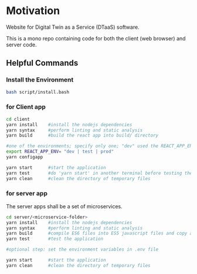 # Motivation

Website for Digital Twin as a Service (DTaaS) software.

This is a mono repo containing code for both the client (web browser) and server code.

## Helpful Commands

### Install the Environment

```bash
bash script/install.bash
```

### for Client app

```bash
cd client
yarn install    #install the nodejs dependencies
yarn syntax     #perform linting and static analysis
yarn build      #build the react app into build/ directory

#one of the environments; specify only one; "dev" used the REACT_APP_ENV is not set
export REACT_APP_ENV= "dev | test | prod"   
yarn configapp

yarn start      #start the application
yarn test       #do 'yarn start' in another terminal before testing the application
yarn clean      #clean the directory of temporary files
```

### for server app

The server apps shall be a set of microservices.

```bash
cd server/<microservice-folder>
yarn install    #install the nodejs dependencies
yarn syntax     #perform linting and static analysis
yarn build      #compile ES6 files into ES5 javascript files and copy all JS files into build/ directory
yarn test       #test the application

#optional step: set the environment variables in .env file

yarn start      #start the application
yarn clean      #clean the directory of temporary files
```
